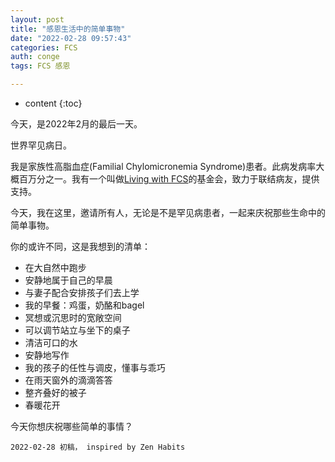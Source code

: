 ```yaml
---
layout: post
title: "感恩生活中的简单事物"
date: "2022-02-28 09:57:43"
categories: FCS
auth: conge
tags: FCS 感恩

---
```

* content
{:toc}

今天，是2022年2月的最后一天。

世界罕见病日。

我是家族性高脂血症(Familial Chylomicronemia Syndrome)患者。此病发病率大概百万分之一。我有一个叫做[Living with FCS](https://www.livingwithfcs.org/donation/)的基金会，致力于联结病友，提供支持。

今天，我在这里，邀请所有人，无论是不是罕见病患者，一起来庆祝那些生命中的简单事物。




你的或许不同，这是我想到的清单：

* 在大自然中跑步
* 安静地属于自己的早晨
* 与妻子配合安排孩子们去上学
* 我的早餐：鸡蛋，奶酪和bagel
* 冥想或沉思时的宽敞空间
* 可以调节站立与坐下的桌子
* 清洁可口的水
* 安静地写作
* 我的孩子的任性与调皮，懂事与乖巧
* 在雨天窗外的滴滴答答
* 整齐叠好的被子
* 春暖花开

今天你想庆祝哪些简单的事情？

```
2022-02-28 初稿， inspired by Zen Habits
```
